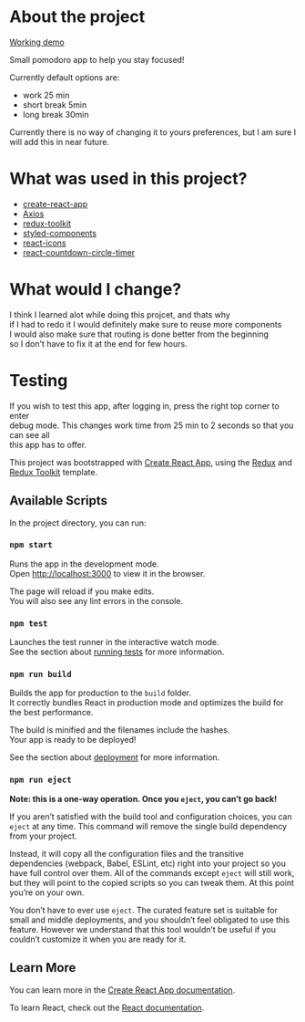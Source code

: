 # About the project

[Working demo](https://maciejlys.github.io/Pomodoro-react/)

Small pomodoro app to help you stay focused!

Currently default options are:

- work 25 min
- short break 5min
- long break 30min

Currently there is no way of changing it to yours preferences,
but I am sure I will add this in near future.

# What was used in this project?

- [create-react-app](https://github.com/facebook/create-react-app)
- [Axios](https://axios-http.com/)
- [redux-toolkit](https://redux-toolkit.js.org/)
- [styled-components](https://styled-components.com/)
- [react-icons](https://react-icons.github.io/react-icons/)
- [react-countdown-circle-timer](https://github.com/vydimitrov/react-countdown-circle-timer)

# What would I change?

I think I learned alot while doing this projcet, and thats why \
if I had to redo it I would definitely make sure to reuse more components\
I would also make sure that routing is done better from the beginning\
so I don't have to fix it at the end for few hours.

# Testing

If you wish to test this app, after logging in, press the right top corner to enter\
debug mode. This changes work time from 25 min to 2 seconds so that you can see all\
this app has to offer.

This project was bootstrapped with [Create React App](https://github.com/facebook/create-react-app), using the [Redux](https://redux.js.org/) and [Redux Toolkit](https://redux-toolkit.js.org/) template.

## Available Scripts

In the project directory, you can run:

### `npm start`

Runs the app in the development mode.<br />
Open [http://localhost:3000](http://localhost:3000) to view it in the browser.

The page will reload if you make edits.<br />
You will also see any lint errors in the console.

### `npm test`

Launches the test runner in the interactive watch mode.<br />
See the section about [running tests](https://facebook.github.io/create-react-app/docs/running-tests) for more information.

### `npm run build`

Builds the app for production to the `build` folder.<br />
It correctly bundles React in production mode and optimizes the build for the best performance.

The build is minified and the filenames include the hashes.<br />
Your app is ready to be deployed!

See the section about [deployment](https://facebook.github.io/create-react-app/docs/deployment) for more information.

### `npm run eject`

**Note: this is a one-way operation. Once you `eject`, you can’t go back!**

If you aren’t satisfied with the build tool and configuration choices, you can `eject` at any time. This command will remove the single build dependency from your project.

Instead, it will copy all the configuration files and the transitive dependencies (webpack, Babel, ESLint, etc) right into your project so you have full control over them. All of the commands except `eject` will still work, but they will point to the copied scripts so you can tweak them. At this point you’re on your own.

You don’t have to ever use `eject`. The curated feature set is suitable for small and middle deployments, and you shouldn’t feel obligated to use this feature. However we understand that this tool wouldn’t be useful if you couldn’t customize it when you are ready for it.

## Learn More

You can learn more in the [Create React App documentation](https://facebook.github.io/create-react-app/docs/getting-started).

To learn React, check out the [React documentation](https://reactjs.org/).
